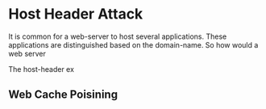

# Host Header Attack

It is common for a web-server to host several applications. These applications are distinguished based on the domain-name. So how would a web server 

The host-header ex







## Web Cache Poisining





